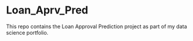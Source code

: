# Loan_Aprv_Pred
This repo contains the Loan Approval Prediction project as part of my data science portfolio.
